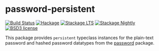 # password-persistent

[![Build Status](https://github.com/cdepillabout/password/workflows/password/badge.svg)](http://github.com/cdepillabout/password)
[![Hackage](https://img.shields.io/hackage/v/password-persistent.svg)](https://hackage.haskell.org/package/password-persistent)
[![Stackage LTS](http://stackage.org/package/password-persistent/badge/lts)](http://stackage.org/lts/package/password-persistent)
[![Stackage Nightly](http://stackage.org/package/password-persistent/badge/nightly)](http://stackage.org/nightly/package/password-persistent)
[![BSD3 license](https://img.shields.io/badge/license-BSD3-blue.svg)](./LICENSE)

This package provides `persistent` typeclass instances for the plain-text password
and hashed password datatypes from the
[password](https://hackage.haskell.org/package/password) package.
